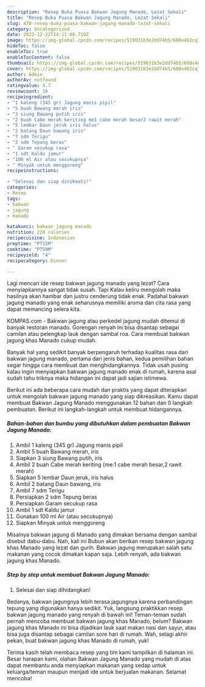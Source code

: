 ```yaml
---
description: "Resep Buka Puasa Bakwan Jagung Manado, Lezat Sekali"
title: "Resep Buka Puasa Bakwan Jagung Manado, Lezat Sekali"
slug: 470-resep-buka-puasa-bakwan-jagung-manado-lezat-sekali
category: Uncategorized
date: 2022-12-22T14:11:08.719Z
image: https://img-global.cpcdn.com/recipes/519031b3e2dd74b5/680x482cq70/bakwan-jagung-manado-foto-resep-utama.jpg
hideToc: false
enableToc: true
enableTocContent: false
thumbnail: https://img-global.cpcdn.com/recipes/519031b3e2dd74b5/680x482cq70/bakwan-jagung-manado-foto-resep-utama.jpg
cover: https://img-global.cpcdn.com/recipes/519031b3e2dd74b5/680x482cq70/bakwan-jagung-manado-foto-resep-utama.jpg
author: Admin
authorAv: notfound
ratingvalue: 4.7
reviewcount: 10
recipeingredient:
- "1 kaleng (345 gr) Jagung manis pipil"
- "5 buah Bawang merah iris"
- "3 siung Bawang putih iris"
- "2 buah Cabe merah keriting me1 cabe merah besar2 rawit merah"
- "5 lembar Daun jeruk iris halus"
- "2 batang Daun bawang iris"
- "7 sdm Terigu"
- "2 sdm Tepung beras"
- " Garam secukup rasa"
- "1 sdt Kaldu jamur"
- "100 ml Air atau secukupnya"
- " Minyak untuk menggoreng"
recipeinstructions:

- "Selesai dan siap dinikmati!"
categories:
- Resep
tags:
- bakwan
- jagung
- manado

katakunci: bakwan jagung manado 
nutrition: 228 calories
recipecuisine: Indonesian
preptime: "PT15M"
cooktime: "PT59M"
recipeyield: "4"
recipecategory: Dinner

---
```



Lagi mencari ide resep bakwan jagung manado yang lezat? Cara menyiapkannya sangat tidak susah. Tapi Kalau keliru mengolah maka hasilnya akan hambar dan justru cenderung tidak enak. Padahal bakwan jagung manado yang enak seharusnya memiliki aroma dan cita rasa yang dapat memancing selera kita.


KOMPAS.com - Bakwan jagung atau perkedel jagung mudah ditemui di banyak restoran manado. Gorengan renyah ini bisa disantap sebagai camilan atau pelengkap lauk dengan sambal roa. Cara membuat bakwan jagung khas Manado cukup mudah.

Banyak hal yang sedikit banyak berpengaruh terhadap kualitas rasa dari bakwan jagung manado, pertama dari jenis bahan, kedua pemilihan bahan segar hingga cara membuat dan menghidangkannya. Tidak usah pusing kalau ingin menyiapkan bakwan jagung manado enak di rumah, karena asal sudah tahu triknya maka hidangan ini dapat jadi sajian istimewa.


Berikut ini ada beberapa cara mudah dan praktis yang dapat diterapkan untuk mengolah bakwan jagung manado yang siap dikreasikan. Kamu dapat membuat Bakwan Jagung Manado menggunakan 12 bahan dan 0 langkah pembuatan. Berikut ini langkah-langkah untuk membuat hidangannya.

<!--inarticleads1-->

##### Bahan-bahan dan bumbu yang dibutuhkan dalam pembuatan Bakwan Jagung Manado:

1. Ambil 1 kaleng (345 gr) Jagung manis pipil
1. Ambil 5 buah Bawang merah, iris
1. Siapkan 3 siung Bawang putih, iris
1. Ambil 2 buah Cabe merah keriting (me:1 cabe merah besar,2 rawit merah)
1. Siapkan 5 lembar Daun jeruk, iris halus
1. Ambil 2 batang Daun bawang, iris
1. Ambil 7 sdm Terigu
1. Persiapkan 2 sdm Tepung beras
1. Persiapkan  Garam secukup rasa
1. Ambil 1 sdt Kaldu jamur
1. Gunakan 100 ml Air (atau secukupnya)
1. Siapkan  Minyak untuk menggoreng


Misalnya bakwan jagung di Manado yang dimakan bersama dengan sambal disebut dabu-dabu. Nah, kali ini Bubun akan berikan resep bakwan jagung khas Manado yang lezat dan gurih. Bakwan jagung merupakan salah satu makanan yang cocok dimakan kapan saja. Lebih renyah, ada bakwan jagung khas Manado. 

<!--inarticleads2-->

##### Step by step untuk membuat Bakwan Jagung Manado:


1. Selesai dan siap dihidangkan!

Bedanya, bakwan jagungnya lebih terasa jagungnya karena perbandingan tepung yang digunakan hanya sedikit. Yuk, langsung praktikkan resep bakwan jagung manado yang renyah di bawah ini! Teman-teman sudah pernah mencoba membuat bakwan jagung khas Manado, belum? Bakwan jagung khas Manado ini bisa dijadikan lauk saat makan nasi dan sayur, atau bisa juga disantap sebagai camilan sore hari di rumah. Wah, selagi akhir pekan, buat bakwan jagung khas Manado di rumah, yuk! 

Terima kasih telah membaca resep yang tim kami tampilkan di halaman ini. Besar harapan kami, olahan Bakwan Jagung Manado yang mudah di atas dapat membantu anda menyiapkan makanan yang sedap untuk keluarga/teman maupun menjadi ide untuk berjualan makanan. Selamat mencoba!
